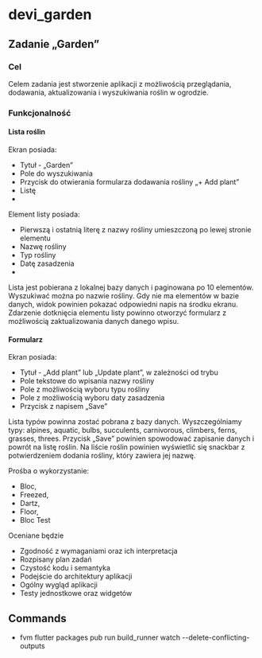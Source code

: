 # devi_garden

## Zadanie „Garden”

### Cel
Celem zadania jest stworzenie aplikacji z możliwością przeglądania, dodawania,
aktualizowania i wyszukiwania roślin w ogrodzie.

### Funkcjonalność

#### Lista roślin

Ekran posiada:
- Tytuł - „Garden”
- Pole do wyszukiwania
- Przycisk do otwierania formularza dodawania rośliny „+ Add plant”
- Listę
- 
Element listy posiada:
- Pierwszą i ostatnią literę z nazwy rośliny umieszczoną po lewej stronie
elementu
- Nazwę rośliny
- Typ rośliny
- Datę zasadzenia
- 
Lista jest pobierana z lokalnej bazy danych i paginowana po 10 elementów.
Wyszukiwać można po nazwie rośliny. Gdy nie ma elementów w bazie danych,
widok powinien pokazać odpowiedni napis na środku ekranu. Zdarzenie
dotknięcia elementu listy powinno otworzyć formularz z możliwością
zaktualizowania danych danego wpisu.

#### Formularz

Ekran posiada:
- Tytuł - „Add plant” lub „Update plant”, w zależności od trybu
- Pole tekstowe do wpisania nazwy rośliny
- Pole z możliwością wyboru typu rośliny
- Pole z możliwością wyboru daty zasadzenia
- Przycisk z napisem „Save”

Lista typów powinna zostać pobrana z bazy danych. Wyszczególniamy typy:
alpines, aquatic, bulbs, succulents, carnivorous, climbers, ferns, grasses, threes.
Przycisk „Save” powinien spowodować zapisanie danych i powrót na listę roślin.
Na liście roślin powinien wyświetlić się snackbar z potwierdzeniem dodania
rośliny, który zawiera jej nazwę.

Prośba o wykorzystanie:
- Bloc,
- Freezed,
- Dartz,
- Floor,
- Bloc Test
 
Oceniane będzie
- Zgodność z wymaganiami oraz ich interpretacja
- Rozpisany plan zadań
- Czystość kodu i semantyka
- Podejście do architektury aplikacji
- Ogólny wygląd aplikacji
- Testy jednostkowe oraz widgetów

## Commands
- fvm flutter packages pub run build_runner watch --delete-conflicting-outputs
